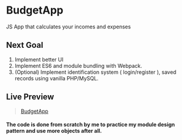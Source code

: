# BudgetApp
JS App that calculates your incomes and expenses

## Next Goal
 1. Implement better UI 
 2. Implement ES6 and module bundling with Webpack.
 3. (Optional) Implement identification system ( login/register ), saved records using vanilla PHP/MySQL.
 
## Live Preview
> [BudgetApp](https://budget-js-app.netlify.com/)

#### The code is done from scratch by me to practice my module design pattern and use more objects after all. 



